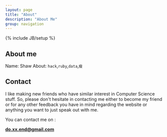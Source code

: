 ```yaml
---
layout: page
title: "About"
description: "About Me"
group: navigation
---
```

{% include JB/setup %}
 
## About me

Name: Shaw 
About: `hack`,`ruby`,`data`,`瘦` 


## Contact

I like making new friends who have similar interest in Computer
Science stuff. So, please don't hesitate in contacting me either to
become my friend or for any other feedback you have in mind regarding
the website or anything you want to just speak out with me.

You can contact me on :

**do.xx.end@gmail.com**

